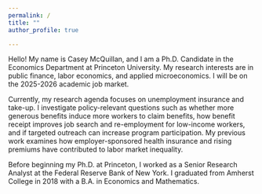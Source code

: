 ```yaml
---
permalink: /
title: ""
author_profile: true

---
```


Hello! My name is Casey McQuillan, and I am a Ph.D. Candidate in the Economics Department at Princeton University. My research interests are in public finance, labor economics, and applied microeconomics. I will be on the 2025-2026 academic job market. 

Currently, my research agenda focuses on unemployment insurance and take-up. I investigate policy-relevant questions such as whether more generous benefits induce more workers to claim benefits, how benefit receipt improves job search and re-employment for low-income workers, and if targeted outreach can increase program participation. My previous work examines how employer-sponsored health insurance and rising premiums have contributed to labor market inequality.

Before beginning my Ph.D. at Princeton, I worked as a Senior Research Analyst at the Federal Reserve Bank of New York. I graduated from Amherst College in 2018 with a B.A. in Economics and Mathematics.